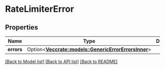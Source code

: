 # RateLimiterError

## Properties

Name | Type | Description | Notes
------------ | ------------- | ------------- | -------------
**errors** | Option<[**Vec<crate::models::GenericErrorErrorsInner>**](GenericError_errors_inner.md)> |  | [optional]

[[Back to Model list]](../README.md#documentation-for-models) [[Back to API list]](../README.md#documentation-for-api-endpoints) [[Back to README]](../README.md)


